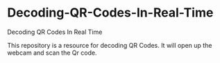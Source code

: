 # Decoding-QR-Codes-In-Real-Time
Decoding QR Codes In Real Time

This repository is a resource for decoding QR Codes.
It will open up the webcam and scan the Qr code.
